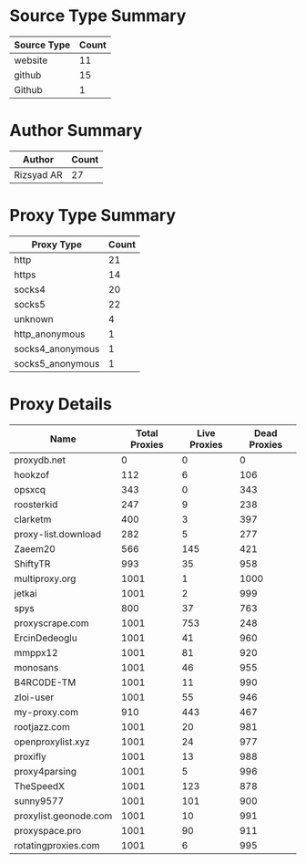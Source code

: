 # Source Type Summary

| Source Type | Count |
|-------------|-------|
| website | 11 |
| github | 15 |
| Github | 1 |


# Author Summary

| Author | Count |
|--------|-------|
| Rizsyad AR | 27 |


# Proxy Type Summary

| Proxy Type | Count |
|------------|-------|
| http | 21 |
| https | 14 |
| socks4 | 20 |
| socks5 | 22 |
| unknown | 4 |
| http_anonymous | 1 |
| socks4_anonymous | 1 |
| socks5_anonymous | 1 |


# Proxy Details

| Name | Total Proxies | Live Proxies | Dead Proxies |
|------|---------------|--------------|---------------|
| proxydb.net | 0 | 0 | 0 |
| hookzof | 112 | 6 | 106 |
| opsxcq | 343 | 0 | 343 |
| roosterkid | 247 | 9 | 238 |
| clarketm | 400 | 3 | 397 |
| proxy-list.download | 282 | 5 | 277 |
| Zaeem20 | 566 | 145 | 421 |
| ShiftyTR | 993 | 35 | 958 |
| multiproxy.org | 1001 | 1 | 1000 |
| jetkai | 1001 | 2 | 999 |
| spys | 800 | 37 | 763 |
| proxyscrape.com | 1001 | 753 | 248 |
| ErcinDedeoglu | 1001 | 41 | 960 |
| mmppx12 | 1001 | 81 | 920 |
| monosans | 1001 | 46 | 955 |
| B4RC0DE-TM | 1001 | 11 | 990 |
| zloi-user | 1001 | 55 | 946 |
| my-proxy.com | 910 | 443 | 467 |
| rootjazz.com | 1001 | 20 | 981 |
| openproxylist.xyz | 1001 | 24 | 977 |
| proxifly | 1001 | 13 | 988 |
| proxy4parsing | 1001 | 5 | 996 |
| TheSpeedX | 1001 | 123 | 878 |
| sunny9577 | 1001 | 101 | 900 |
| proxylist.geonode.com | 1001 | 10 | 991 |
| proxyspace.pro | 1001 | 90 | 911 |
| rotatingproxies.com | 1001 | 6 | 995 |
